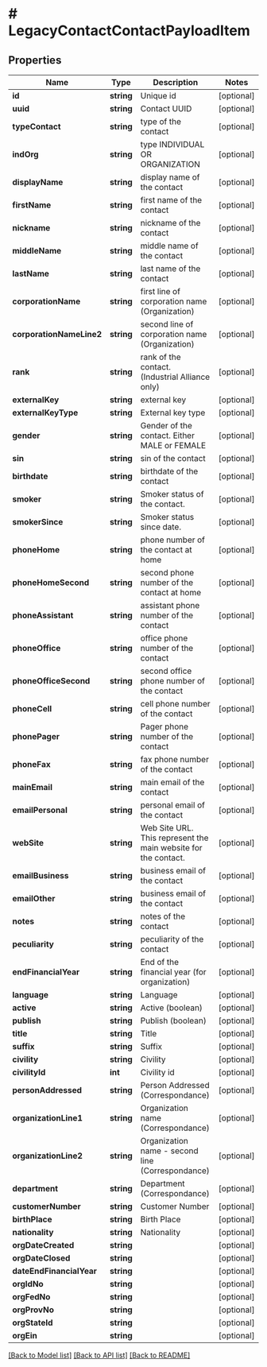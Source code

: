 # # LegacyContactContactPayloadItem

## Properties

Name | Type | Description | Notes
------------ | ------------- | ------------- | -------------
**id** | **string** | Unique id | [optional]
**uuid** | **string** | Contact UUID | [optional]
**typeContact** | **string** | type of the contact | [optional]
**indOrg** | **string** | type INDIVIDUAL OR ORGANIZATION | [optional]
**displayName** | **string** | display name of the contact | [optional]
**firstName** | **string** | first name of the contact | [optional]
**nickname** | **string** | nickname of the contact | [optional]
**middleName** | **string** | middle name of the contact | [optional]
**lastName** | **string** | last name of the contact | [optional]
**corporationName** | **string** | first line of corporation name (Organization) | [optional]
**corporationNameLine2** | **string** | second line of corporation name (Organization) | [optional]
**rank** | **string** | rank of the contact. (Industrial Alliance only) | [optional]
**externalKey** | **string** | external key | [optional]
**externalKeyType** | **string** | External key type | [optional]
**gender** | **string** | Gender of the contact. Either MALE or FEMALE | [optional]
**sin** | **string** | sin of the contact | [optional]
**birthdate** | **string** | birthdate of the contact | [optional]
**smoker** | **string** | Smoker status of the contact. | [optional]
**smokerSince** | **string** | Smoker status since date. | [optional]
**phoneHome** | **string** | phone number of the contact at home | [optional]
**phoneHomeSecond** | **string** | second phone number of the contact at home | [optional]
**phoneAssistant** | **string** | assistant phone number of the contact | [optional]
**phoneOffice** | **string** | office phone number of the contact | [optional]
**phoneOfficeSecond** | **string** | second office phone number of the contact | [optional]
**phoneCell** | **string** | cell phone number of the contact | [optional]
**phonePager** | **string** | Pager phone number of the contact | [optional]
**phoneFax** | **string** | fax phone number of the contact | [optional]
**mainEmail** | **string** | main email of the contact | [optional]
**emailPersonal** | **string** | personal email of the contact | [optional]
**webSite** | **string** | Web Site URL. This represent the main website for the contact. | [optional]
**emailBusiness** | **string** | business email of the contact | [optional]
**emailOther** | **string** | business email of the contact | [optional]
**notes** | **string** | notes of the contact | [optional]
**peculiarity** | **string** | peculiarity of the contact | [optional]
**endFinancialYear** | **string** | End of the financial year (for organization) | [optional]
**language** | **string** | Language | [optional]
**active** | **string** | Active (boolean) | [optional]
**publish** | **string** | Publish (boolean) | [optional]
**title** | **string** | Title | [optional]
**suffix** | **string** | Suffix | [optional]
**civility** | **string** | Civility | [optional]
**civilityId** | **int** | Civility id | [optional]
**personAddressed** | **string** | Person Addressed (Correspondance) | [optional]
**organizationLine1** | **string** | Organization name (Correspondance) | [optional]
**organizationLine2** | **string** | Organization name - second line (Correspondance) | [optional]
**department** | **string** | Department (Correspondance) | [optional]
**customerNumber** | **string** | Customer Number | [optional]
**birthPlace** | **string** | Birth Place | [optional]
**nationality** | **string** | Nationality | [optional]
**orgDateCreated** | **string** |  | [optional]
**orgDateClosed** | **string** |  | [optional]
**dateEndFinancialYear** | **string** |  | [optional]
**orgIdNo** | **string** |  | [optional]
**orgFedNo** | **string** |  | [optional]
**orgProvNo** | **string** |  | [optional]
**orgStateId** | **string** |  | [optional]
**orgEin** | **string** |  | [optional]

[[Back to Model list]](../../README.md#models) [[Back to API list]](../../README.md#endpoints) [[Back to README]](../../README.md)
